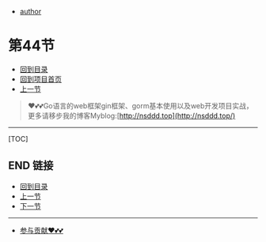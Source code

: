 + [author](https://github.com/3293172751)
# 第44节
+ [回到目录](../README.md)
+ [回到项目首页](../../README.md)
+ [上一节](43.md)
> ❤️💕💕Go语言的web框架gin框架、gorm基本使用以及web开发项目实战，更多请移步我的博客Myblog:[http://nsddd.top](http://nsddd.top/)
---
[TOC]





## END 链接
+ [回到目录](../README.md)
+ [上一节](43.md)
+ [下一节](45.md)
---
+ [参与贡献❤️💕💕](https://github.com/3293172751/Block_Chain/blob/master/Git/git-contributor.md)
